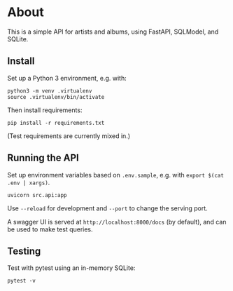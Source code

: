 # About

This is a simple API for artists and albums, using FastAPI, SQLModel, and SQLite.


## Install

Set up a Python 3 environment, e.g. with: 
```
python3 -m venv .virtualenv
source .virtualenv/bin/activate
```

Then install requirements:
```
pip install -r requirements.txt
```

(Test requirements are currently mixed in.)

## Running the API

Set up environment variables based on `.env.sample`, e.g. with `export $(cat .env | xargs)`.

```
uvicorn src.api:app
```

Use `--reload` for development and `--port` to change the serving port.

A swagger UI is served at `http://localhost:8000/docs` (by default), and can be used to 
make test queries.


## Testing

Test with pytest using an in-memory SQLite:
```
pytest -v
```
